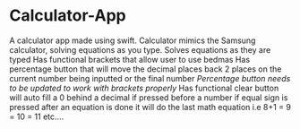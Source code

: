 # Calculator-App
A calculator app made using swift. Calculator mimics the Samsung calculator, solving equations as you type. 
Solves equations as they are typed
Has functional brackets that allow user to use bedmas
Has percentage button that will move the decimal places back 2 places on the current number being inputted or the final number
*Percentage button needs to be updated to work with brackets properly*
Has functional clear button
will auto fill a 0 behind a decimal if pressed before a number
if equal sign is pressed after an equation is done it will do the last math equation i.e 8+1 = 9 = 10 = 11 etc....

